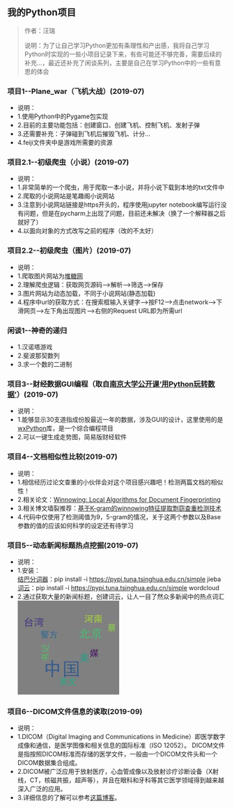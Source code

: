 ## 我的Python项目

> 作者：汪瑞
>
> 说明：为了让自己学习Python更加有条理性和产出感，我将自己学习Python时实现的一些小项目记录下来，有些可能还不够完善，需要后续的补充...，最近还补充了闲谈系列，主要是自己在学习Python中的一些有意思的体会

### 项目1--Plane_war（飞机大战）(2019-07)
- 说明：
- 1.使用Python中的Pygame包实现
- 2.目前的主要功能包括：创建窗口、创建飞机、控制飞机、发射子弹
- 3.还需要补充：子弹碰到飞机后摧毁飞机、计分...
- 4.feiji文件夹中是游戏所需要的资源

### 项目2.1--初级爬虫（小说）(2019-07)
- 说明：
- 1.非常简单的一个爬虫，用于爬取一本小说，并将小说下载到本地的txt文件中
- 2.爬取的小说网站是笔趣阁小说网站
- 3.注意到小说网站链接是https开头的，程序使用jupyter notebook编写运行没有问题，但是在pycharm上出现了问题，目前还未解决（换了一个解释器之后就好了）
- 4.以面向对象的方式改写之前的程序（改的不太好）

### 项目2.2--初级爬虫（图片）(2019-07)
- 说明：
- 1.爬取图片网站为[堆糖网](https://www.duitang.com/)
- 2.理解爬虫逻辑：获取网页源码-->解析-->筛选-->保存
- 3.图片网站为动态加载，不同于小说网站(静态加载)
- 4.程序中url的获取方式：在搜索框输入关键字-->按F12-->点击network-->下滑网页-->左下角出现图片-->右侧的Request URL即为所需url

### 闲谈1--神奇的递归
- 1.汉诺塔游戏
- 2.斐波那契数列
- 3.求一个数的二进制

### 项目3--财经数据GUI编程（取自[南京大学公开课‘用Python玩转数据’](https://www.icourse163.org/course/NJU-1001571005#/info)）(2019-07)
- 说明：
- 1.能够显示30支道指成份股最近一年的数据，涉及GUI的设计，这里使用的是[wxPython](https://wxpython.org/)库，是一个综合编程项目
- 2.可以一键生成走势图，简易版财经软件

### 项目4--文档相似性比较(2019-07)
- 说明：
- 1.相信经历过论文查重的小伙伴会对这个项目感兴趣吧！检测两篇文档的相似性！
- 2.相关论文：[Winnowing: Local Algorithms for Document Fingerprinting](https://dl.acm.org/citation.cfm?id=872770)
- 3.相关博文墙裂推荐：[基于K-gram的winnowing特征提取剽窃查重检测技术](https://blog.csdn.net/chichoxian/article/details/53115067)
- 4.代码中仅使用了检测阈值为9，5-gram的情况，关于这两个参数以及Base参数的值的应该如何科学的设定还有待学习

### 项目5--动态新闻标题热点挖掘(2019-07)
- 说明：
- 1.安装：<br>
    [结巴分词器](https://github.com/fxsjy/jieba/)：pip install -i https://pypi.tuna.tsinghua.edu.cn/simple jieba<br>
    [词云](https://amueller.github.io/word_cloud/)：pip install -i https://pypi.tuna.tsinghua.edu.cn/simple wordcloud
- 2.通过获取大量的新闻标题，创建词云，让人一目了然众多新闻中的热点词汇<br>
![](https://github.com/RuiWa/My_Python_Projects/blob/master/%E5%8A%A8%E6%80%81%E6%96%B0%E9%97%BB%E6%A0%87%E9%A2%98%E7%83%AD%E7%82%B9%E6%8C%96%E6%8E%98/results/wordcloud.jpg)

### 项目6--DICOM文件信息的读取(2019-09)
- 说明：
- 1.DICOM（Digital Imaging and Communications in Medicine）即医学数字成像和通信，是医学图像和相关信息的国际标准（ISO 12052）。 DICOM文件是指按照DICOM标准而存储的医学文件，一般由一个DICOM文件头和一个DICOM数据集合组成。
- 2.DICOM被广泛应用于放射医疗，心血管成像以及放射诊疗诊断设备（X射线，CT，核磁共振，超声等），并且在眼科和牙科等其它医学领域得到越来越深入广泛的应用。
- 3.详细信息的了解可以参考[这篇博客](https://www.cnblogs.com/XDU-Lakers/p/9863114.html)。

